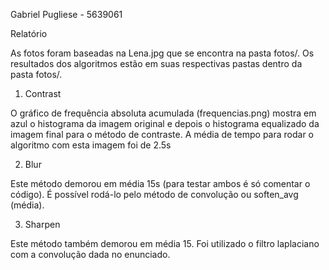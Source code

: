 Gabriel Pugliese - 5639061

Relatório

As fotos foram baseadas na Lena.jpg que se encontra na pasta fotos/.
Os resultados dos algoritmos estão em suas respectivas pastas dentro da pasta fotos/.

1) Contrast

O gráfico de frequência absoluta acumulada (frequencias.png) mostra em azul o histograma da imagem original e depois o histograma equalizado da imagem final para o método de contraste.
A média de tempo para rodar o algoritmo com esta imagem foi de 2.5s

2) Blur

Este método demorou em média 15s (para testar ambos é só comentar o código).
É possível rodá-lo pelo método de convolução ou soften_avg (média).

3) Sharpen

Este método também demorou em média 15.
Foi utilizado o filtro laplaciano com a convolução dada no enunciado.